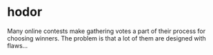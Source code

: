 # hodor
Many online contests make gathering votes a part of their process for choosing winners. The problem is that a lot of them are designed with flaws…